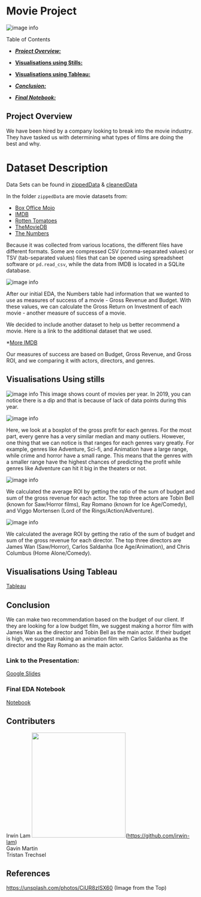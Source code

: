 # Movie Project
![image info](Images/ClapBoard.jpg)

Table of Contents

* [***Project Overview:***](#project-overview)

* [**Visualisations using Stills:**](#visualisations-using-stills) 

* [**Visualisations using Tableau:**](#visualisations-using-tableau)

* [***Conclusion:***](#conclusion)

* [***Final Notebook:***](#final-eda-notebook)


## Project Overview
We have been hired by a company looking to break into the movie industry. They have tasked us with determining what types of films are doing the best and why.

# Dataset Description

Data Sets can be found in [zippedData](zippedData) & [cleanedData](cleanedData)

In the folder `zippedData` are movie datasets from:

* [Box Office Mojo](https://www.boxofficemojo.com/)
* [IMDB](https://www.imdb.com/)
* [Rotten Tomatoes](https://www.rottentomatoes.com/)
* [TheMovieDB](https://www.themoviedb.org/)
* [The Numbers](https://www.the-numbers.com/)

Because it was collected from various locations, the different files have different formats. Some are compressed CSV (comma-separated values) or TSV (tab-separated values) files that can be opened using spreadsheet software or `pd.read_csv`, while the data from IMDB is located in a SQLite database.

![image info](Images/movie_data_erd.jpeg)

After our initial EDA, the Numbers table had information that we wanted to use as measures of success of a movie - Gross Revenue and Budget. With these values, we can calculate the Gross Return on Investment of each movie - another measure of success of a movie. 

We decided to include another dataset to help us better recommend a movie. Here is a link to the additional dataset that we used. 

*[More IMDB](https://www.kaggle.com/datasets/ashirwadsangwan/imdb-dataset?select=title.akas.tsv)

Our measures of success are based on Budget, Gross Revenue, and Gross ROI, and we comparing it with actors, directors, and genres. 

## Visualisations Using stills

![image info](Images/gp_by_year.png)
This image shows count of movies per year. In 2019, you can notice there is a dip and that is because of lack of data points during this year. 

![image info](Images/dist_gp_genre.png)

Here, we look at a boxplot of the gross profit for each genres. For the most part, every genre has a very similar median and many outliers. However, one thing that we can notice is that ranges for each genres vary greatly. For example, genres like Adventure, Sci-fi, and Animation have a large range, while crime and horror have a small range. This means that the genres with a smaller range have the highest chances of predicting the profit while genres like Adventure can hit it big in the theaters or not. 

![image info](Images/roi_actors.png)

We calculated the average ROI by getting the ratio of the sum of budget and sum of the gross revenue for each actor. The top three actors are Tobin Bell (known for Saw/Horror films), Ray Romano (known for Ice Age/Comedy), and Viggo Mortensen (Lord of the Rings/Action/Adventure). 

![image info](Images/roi_directors.png)

We calculated the average ROI by getting the ratio of the sum of budget and sum of the gross revenue for each director. The top three directors are James Wan (Saw/Horror), Carlos Saldanha (Ice Age/Animation), and Chris Columbus (Home Alone/Comedy). 

## Visualisations Using Tableau
[Tableau](https://public.tableau.com/app/profile/gavin.martin/viz/MovieGenres_16946599359490/MovieData)

## Conclusion
We can make two recommendation based on the budget of our client. If they are looking for a low budget film, we suggest making a horror film with James Wan as the director and Tobin Bell as the main actor. If their budget is high, we suggest making an animation film with Carlos Saldanha as the director and the Ray Romano as the main actor.  

### Link to the Presentation:
[Google Slides](https://docs.google.com/presentation/d/1bva88xJqU2SuDrMhn5D2jdZ_Wj9cw52Ofb1wlqBg-uQ/edit?usp=sharing)

### Final EDA Notebook
[Notebook](https://github.com/ttrechsel/Phase2_Movies/blob/main/Movie_Project_Final_JN.ipynb)


## Contributers
Irwin Lam <img src='https://cdn.pixabay.com/photo/2022/01/30/13/33/github-6980894_1280.png' width = '250' height='280'>(https://github.com/irwin-lam)  
Gavin Martin [](https://github.com/GitHbGav)  
Tristan Trechsel [](https://github.com/ttrechsel)  

## References
https://unsplash.com/photos/CiUR8zISX60 (Image from the Top)
